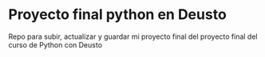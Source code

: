 # Proyecto final python en Deusto
Repo para subir, actualizar y guardar mi proyecto final del proyecto final del curso de Python con Deusto
